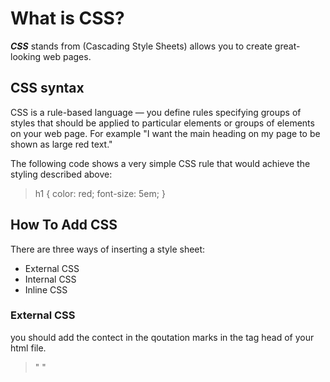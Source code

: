 # What is CSS?
***CSS*** stands from (Cascading Style Sheets) allows you to create great-looking web pages.

## CSS syntax
CSS is a rule-based language — you define rules specifying groups of styles that should be applied to particular elements or groups of elements on your web page. For example "I want the main heading on my page to be shown as large red text."

The following code shows a very simple CSS rule that would achieve the styling described above:

>h1 {
    color: red; 
    font-size: 5em;
}




## How To Add CSS
There are three ways of inserting a style sheet:

* External CSS
* Internal CSS
* Inline CSS
### External CSS
you should add the contect in the qoutation marks in the tag head of your html file.
> " <link rel="stylesheet" href="mystyle.css">"
